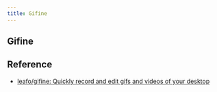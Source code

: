 ```yaml
---
title: Gifine
---
```


## Gifine


## Reference
- [leafo/gifine: Quickly record and edit gifs and videos of your desktop](https://github.com/leafo/gifine)

